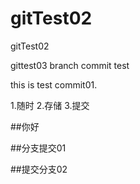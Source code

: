 # gitTest02
gitTest02

gittest03 branch commit test

this is test commit01.

1.随时
2.存储
3.提交

##你好

##分支提交01

##提交分支02